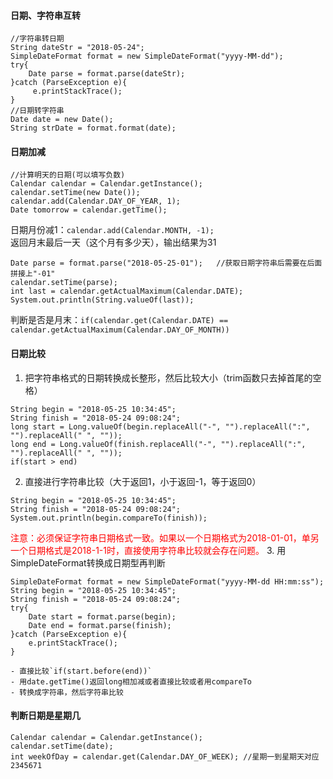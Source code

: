 #### 日期、字符串互转
```
//字符串转日期
String dateStr = "2018-05-24";
SimpleDateFormat format = new SimpleDateFormat("yyyy-MM-dd");
try{
    Date parse = format.parse(dateStr);
}catch (ParseException e){
     e.printStackTrace();
}
//日期转字符串
Date date = new Date();
String strDate = format.format(date);
```

#### 日期加减
```
//计算明天的日期(可以填写负数)
Calendar calendar = Calendar.getInstance();
calendar.setTime(new Date());
calendar.add(Calendar.DAY_OF_YEAR, 1);
Date tomorrow = calendar.getTime();
```
日期月份减1：`calendar.add(Calendar.MONTH, -1);`  
返回月末最后一天（这个月有多少天），输出结果为31
```
Date parse = format.parse("2018-05-25-01");   //获取日期字符串后需要在后面拼接上"-01"
calendar.setTime(parse);
int last = calendar.getActualMaximum(Calendar.DATE);
System.out.println(String.valueOf(last));
```
判断是否是月末：`if(calendar.get(Calendar.DATE) == calendar.getActualMaximum(Calendar.DAY_OF_MONTH))`  

#### 日期比较
1. 把字符串格式的日期转换成长整形，然后比较大小（trim函数只去掉首尾的空格）
```
String begin = "2018-05-25 10:34:45";
String finish = "2018-05-24 09:08:24";
long start = Long.valueOf(begin.replaceAll("-", "").replaceAll(":", "").replaceAll(" ", ""));
long end = Long.valueOf(finish.replaceAll("-", "").replaceAll(":", "").replaceAll(" ", ""));
if(start > end)
```
2. 直接进行字符串比较（大于返回1，小于返回-1，等于返回0）
```
String begin = "2018-05-25 10:34:45";
String finish = "2018-05-24 09:08:24";
System.out.println(begin.compareTo(finish));
```
<font color=red>注意：必须保证字符串日期格式一致。如果以一个日期格式为2018-01-01，单另一个日期格式是2018-1-1时，直接使用字符串比较就会存在问题。</font>
3. 用SimpleDateFormat转换成日期型再判断
```
SimpleDateFormat format = new SimpleDateFormat("yyyy-MM-dd HH:mm:ss");
String begin = "2018-05-25 10:34:45";
String finish = "2018-05-24 09:08:24";
try{
    Date start = format.parse(begin);
    Date end = format.parse(finish);
}catch (ParseException e){
    e.printStackTrace();
}
```
	- 直接比较`if(start.before(end))`
	- 用date.getTime()返回long相加减或者直接比较或者用compareTo
	- 转换成字符串，然后字符串比较

#### 判断日期是星期几
```
Calendar calendar = Calendar.getInstance();
calendar.setTime(date);
int weekOfDay = calendar.get(Calendar.DAY_OF_WEEK); //星期一到星期天对应2345671
```
